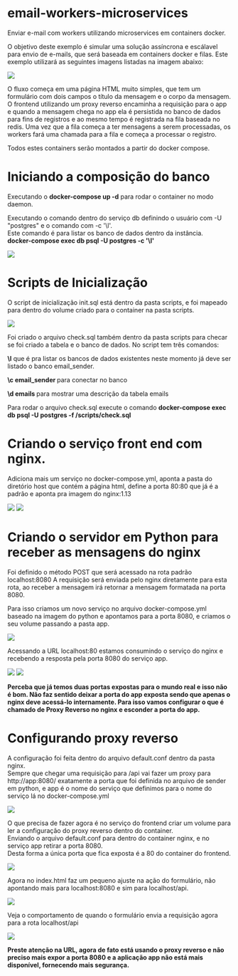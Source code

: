 # email-workers-microservices

Enviar e-mail com workers utilizando microservices em containers docker.

O objetivo deste exemplo é simular uma solução assíncrona e escálavel para envio de e-mails, que será baseada em containers docker e filas.
Este exemplo utilizará as seguintes imagens listadas na imagem abaixo:

<image src="https://github.com/nogueirawagner/email-workers-microservices/blob/master/images/Email.png"/>

O fluxo começa em uma página HTML muito simples, que tem um formulário com dois campos o título da mensagem e o corpo da mensagem.
O frontend utilizando um proxy reverso encaminha a requisição para o app e quando a mensagem chega no app ela é persistida no banco de dados para fins de registros e ao mesmo tempo é registrada na fila baseada no redis.
Uma vez que a fila começa a ter mensagens a serem processadas, os workers fará uma chamada para a fila e começa a processar o registro.

Todos estes containers serão montados a partir do docker compose.

<h1>Iniciando a composição do banco</h1>
<p>Executando o <b>docker-compose up -d</b> para rodar o container no modo daemon.</p>
<p>Executando o comando dentro do serviço db definindo o usuário com -U "postgres" e o comando com -c '\l'. <br/> 
Este comando é para listar os banco de dados dentro da instância. <br/> 
<b>docker-compose exec db psql -U postgres -c '\l'</b></p>

<image src="https://github.com/nogueirawagner/email-workers-microservices/blob/master/images/db.png"/>

<h1> Scripts de Inicialização </h1>
<p>O script de inicialização init.sql está dentro da pasta scripts, e foi mapeado para dentro do volume criado para o container na pasta scripts.</p>

<image src="https://github.com/nogueirawagner/email-workers-microservices/blob/master/images/volume-db.png"/>
<p> Foi criado o arquivo check.sql também dentro da pasta scripts para checar se foi criado a tabela e o banco de dados.
  No script tem três comandos:</p>
<p> <b>\l</b> que é pra listar os bancos de dados existentes neste momento já deve ser listado o banco email_sender. </p>
<p><b> \c email_sender </b> para conectar no banco </p>
<p> <b>\d emails </b> para mostrar uma descrição da tabela emails</<p>
  
<p>Para rodar o arquivo check.sql execute o comando <b>docker-compose exec db psql -U postgres -f /scripts/check.sql</b></p>

<h1>Criando o serviço front end com nginx.</h1>
<p>Adiciona mais um serviço no docker-compose.yml, aponta a pasta do diretório host que contém a página html, define a porta 80:80 que já é a padrão e aponta pra imagem do nginx:1.13</p>
<image src="https://github.com/nogueirawagner/email-workers-microservices/blob/master/images/frontend.png"/>
<image src="https://github.com/nogueirawagner/email-workers-microservices/blob/master/images/index.png"/>

<h1>Criando o servidor em Python para receber as mensagens do nginx</h1>
<p>Foi definido o método POST que será acessado na rota padrão localhost:8080
A requisição será enviada pelo nginx diretamente para esta rota, ao receber a mensagem irá retornar a mensagem formatada na porta 8080.
</p>
<p>Para isso criamos um novo serviço no arquivo docker-compose.yml baseado na imagem do python e apontamos para a porta 8080, e criamos o seu volume passando a pasta app.</p>
<image src="https://github.com/nogueirawagner/email-workers-microservices/blob/master/images/compose-py.png"/>
<p>Acessando a URL localhost:80 estamos consumindo o serviço do nginx e recebendo a resposta pela porta 8080 do serviço app.</p>
 
 <image src="https://github.com/nogueirawagner/email-workers-microservices/blob/master/images/sender.png"/>
<image src="https://github.com/nogueirawagner/email-workers-microservices/blob/master/images/python.png"/>

<p><b>Perceba que já temos duas portas expostas para o mundo real e isso não é bom. Não faz sentido deixar a porta do app exposta sendo que apenas o nginx deve acessá-lo internamente. Para isso vamos configurar o que é chamado de Proxy Reverso no nginx e esconder a porta do app.</b></p>

<h1>Configurando proxy reverso </h1>
<p>A configuração foi feita dentro do arquivo default.conf dentro da pasta nginx. <br/>
Sempre que chegar uma requisição para /api vai fazer um proxy para http://app:8080/ exatamente a porta que foi definida no arquivo de sender em python, e app é o nome do serviço que definimos para o nome do serviço lá no docker-compose.yml<br/>
</p>

<image src="https://github.com/nogueirawagner/email-workers-microservices/blob/master/images/default.png"/>

<p>O que precisa de fazer agora é no serviço do frontend criar um volume para ler a configuração do proxy reverso dentro do container.<br>
  Enviando o arquivo default.conf para dentro do container nginx, e no serviço app retirar a porta 8080. <br/>
  Desta forma a única porta que fica exposta é a 80 do container do frontend.
</p>
<image src="https://github.com/nogueirawagner/email-workers-microservices/blob/master/images/front-reverso.png"/>

<p>Agora no index.html faz um pequeno ajuste na ação do formulário, não apontando mais para localhost:8080 e sim para localhost/api.</p>
<image src="https://github.com/nogueirawagner/email-workers-microservices/blob/master/images/index-reverso.png"/>

<p>Veja o comportamento de quando o formulário envia a requisição agora para a rota localhost/api </p>
<image src="https://github.com/nogueirawagner/email-workers-microservices/blob/master/images/web-reverso.png"/>

<p><b>Preste atenção na URL, agora de fato está usando o proxy reverso e não preciso mais expor a porta 8080 e a aplicação app não está mais disponível, fornecendo mais segurança.</b><p>
